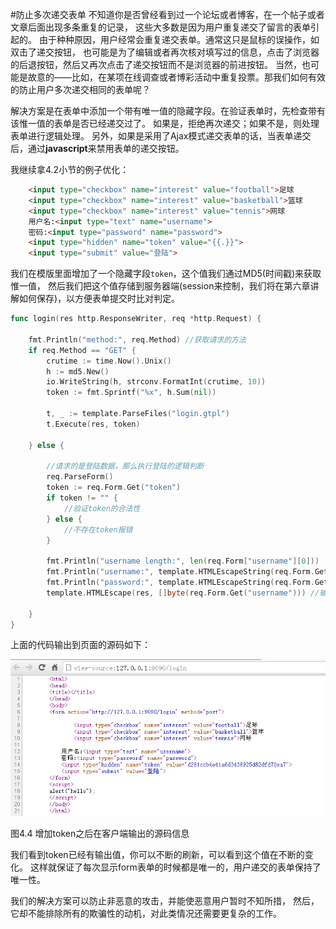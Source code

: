 #防止多次递交表单
不知道你是否曾经看到过一个论坛或者博客，在一个帖子或者文章后面出现多条重复的记录，
这些大多数是因为用户重复递交了留言的表单引起的。
由于种种原因，用户经常会重复递交表单。通常这只是鼠标的误操作，如双击了递交按钮，
也可能是为了编辑或者再次核对填写过的信息，点击了浏览器的后退按钮，然后又再次点击了递交按钮而不是浏览器的前进按钮。
当然，也可能是故意的——比如，在某项在线调查或者博彩活动中重复投票。那我们如何有效的防止用户多次递交相同的表单呢？

解决方案是在表单中添加一个带有唯一值的隐藏字段。在验证表单时，先检查带有该惟一值的表单是否已经递交过了。
如果是，拒绝再次递交；如果不是，则处理表单进行逻辑处理。
另外，如果是采用了Ajax模式递交表单的话，当表单递交后，通过**javascript**来禁用表单的递交按钮。

我继续拿4.2小节的例子优化：
```html
	<input type="checkbox" name="interest" value="football">足球
	<input type="checkbox" name="interest" value="basketball">篮球
	<input type="checkbox" name="interest" value="tennis">网球	
	用户名:<input type="text" name="username">
	密码:<input type="password" name="password">
	<input type="hidden" name="token" value="{{.}}">
	<input type="submit" value="登陆">
```

我们在模版里面增加了一个隐藏字段`token`，这个值我们通过MD5(时间戳)来获取惟一值，
然后我们把这个值存储到服务器端(session来控制，我们将在第六章讲解如何保存)，以方便表单提交时比对判定。
```go
func login(res http.ResponseWriter, req *http.Request) {
	
	fmt.Println("method:", req.Method) //获取请求的方法
	if req.Method == "GET" {
		crutime := time.Now().Unix()
		h := md5.New()
		io.WriteString(h, strconv.FormatInt(crutime, 10))
		token := fmt.Sprintf("%x", h.Sum(nil))

		t, _ := template.ParseFiles("login.gtpl")
		t.Execute(res, token)
		
	} else {
		
		//请求的是登陆数据，那么执行登陆的逻辑判断
		req.ParseForm()
		token := req.Form.Get("token")
		if token != "" {
			//验证token的合法性
		} else {
			//不存在token报错
		}
		
		fmt.Println("username length:", len(req.Form["username"][0]))
		fmt.Println("username:", template.HTMLEscapeString(req.Form.Get("username"))) //输出到服务器端
		fmt.Println("password:", template.HTMLEscapeString(req.Form.Get("password")))
		template.HTMLEscape(res, []byte(req.Form.Get("username"))) //输出到客户端
		
	}
}
```

上面的代码输出到页面的源码如下：

![](../images/4.4.token.png?raw=true)

图4.4 增加token之后在客户端输出的源码信息

我们看到token已经有输出值，你可以不断的刷新，可以看到这个值在不断的变化。
这样就保证了每次显示form表单的时候都是唯一的，用户递交的表单保持了唯一性。

我们的解决方案可以防止非恶意的攻击，并能使恶意用户暂时不知所措，
然后，它却不能排除所有的欺骗性的动机，对此类情况还需要更复杂的工作。

